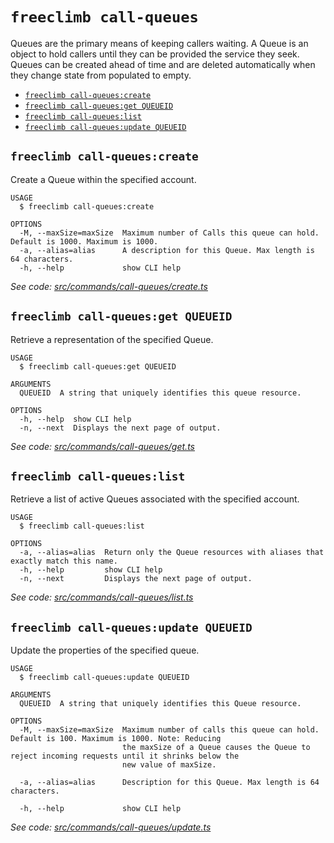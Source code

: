 `freeclimb call-queues`
=======================

Queues are the primary means of keeping callers waiting. A Queue is an object to hold callers until they can be provided the service they seek. Queues can be created ahead of time and are deleted automatically when they change state from populated to empty.

* [`freeclimb call-queues:create`](#freeclimb-call-queuescreate)
* [`freeclimb call-queues:get QUEUEID`](#freeclimb-call-queuesget-queueid)
* [`freeclimb call-queues:list`](#freeclimb-call-queueslist)
* [`freeclimb call-queues:update QUEUEID`](#freeclimb-call-queuesupdate-queueid)

## `freeclimb call-queues:create`

Create a Queue within the specified account.

```
USAGE
  $ freeclimb call-queues:create

OPTIONS
  -M, --maxSize=maxSize  Maximum number of Calls this queue can hold. Default is 1000. Maximum is 1000.
  -a, --alias=alias      A description for this Queue. Max length is 64 characters.
  -h, --help             show CLI help
```

_See code: [src/commands/call-queues/create.ts](https://github.com/jblack-vail/freeclimb-cli-cd-test/blob/v0.1.11/src/commands/call-queues/create.ts)_

## `freeclimb call-queues:get QUEUEID`

Retrieve a representation of the specified Queue.

```
USAGE
  $ freeclimb call-queues:get QUEUEID

ARGUMENTS
  QUEUEID  A string that uniquely identifies this queue resource.

OPTIONS
  -h, --help  show CLI help
  -n, --next  Displays the next page of output.
```

_See code: [src/commands/call-queues/get.ts](https://github.com/jblack-vail/freeclimb-cli-cd-test/blob/v0.1.11/src/commands/call-queues/get.ts)_

## `freeclimb call-queues:list`

Retrieve a list of active Queues associated with the specified account.

```
USAGE
  $ freeclimb call-queues:list

OPTIONS
  -a, --alias=alias  Return only the Queue resources with aliases that exactly match this name.
  -h, --help         show CLI help
  -n, --next         Displays the next page of output.
```

_See code: [src/commands/call-queues/list.ts](https://github.com/jblack-vail/freeclimb-cli-cd-test/blob/v0.1.11/src/commands/call-queues/list.ts)_

## `freeclimb call-queues:update QUEUEID`

Update the properties of the specified queue.

```
USAGE
  $ freeclimb call-queues:update QUEUEID

ARGUMENTS
  QUEUEID  A string that uniquely identifies this Queue resource.

OPTIONS
  -M, --maxSize=maxSize  Maximum number of calls this queue can hold. Default is 100. Maximum is 1000. Note: Reducing
                         the maxSize of a Queue causes the Queue to reject incoming requests until it shrinks below the
                         new value of maxSize.

  -a, --alias=alias      Description for this Queue. Max length is 64 characters.

  -h, --help             show CLI help
```

_See code: [src/commands/call-queues/update.ts](https://github.com/jblack-vail/freeclimb-cli-cd-test/blob/v0.1.11/src/commands/call-queues/update.ts)_
